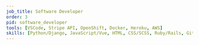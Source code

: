 ```yaml
---
job_title: Software Developer
order: 3
pid: software_developer
tools: [VSCode, Stripe API, OpenShift, Docker, Heroku, AWS]
skills: [Python/Django, JavaScript/Vue, HTML, CSS/SCSS, Ruby/Rails, Git]
---
```


